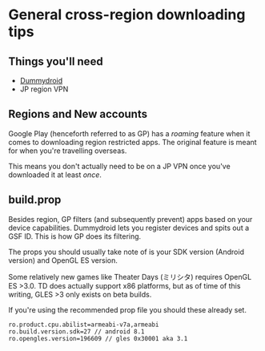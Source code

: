 # General cross-region downloading tips

## Things you'll need
- [Dummydroid](http://www.onyxbits.de/dummydroid)
- JP region VPN

## Regions and New accounts
Google Play (henceforth referred to as GP) has a *roaming* feature when it comes to downloading region restricted apps. The original feature is meant for when you're travelling overseas.
 
This means you don't actually need to be on a JP VPN once you've downloaded it at least *once*. 

## build.prop
Besides region, GP filters (and subsequently prevent) apps based on your device capabilities. Dummydroid lets you register devices and spits out a GSF ID. This is how GP does its filtering.

The props you should usually take note of is your SDK version (Android version) and OpenGL ES version. 

Some relatively new games like Theater Days (ミリシタ) requires OpenGL ES >3.0. TD does actually support x86 platforms, but as of time of this writing, GLES >3 only exists on beta builds. 

If you're using the recommended prop file you should these already set.

```
ro.product.cpu.abilist=armeabi-v7a,armeabi
ro.build.version.sdk=27 // android 8.1
ro.opengles.version=196609 // gles 0x30001 aka 3.1
```
